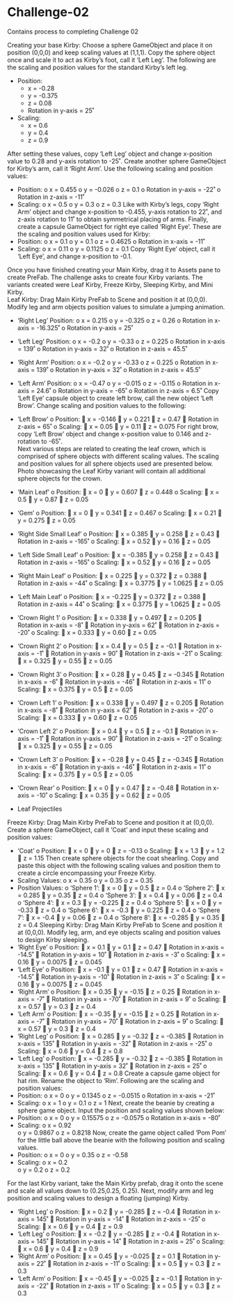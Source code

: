 # Challenge-02
Contains process to completing Challenge 02

Creating your base Kirby:
Choose a sphere GameObject and place it on position (0,0,0) and keep scaling values at (1,1,1).  Copy the sphere object once and scale it to act as Kirby’s foot, call it ‘Left Leg’.  The following are the scaling and position values for the standard Kirby’s left leg.
  *	Position:
    -	x = -0.28
    -	y = -0.375
    -	z = 0.08
    -	Rotation in y-axis = 25˚
  *	Scaling:
    -	x = 0.6
    -	y = 0.4
    -	z = 0.9
   

After setting these values, copy ‘Left Leg’ object and change x-position value to 0.28 and y-axis rotation to -25˚.  Create another sphere GameObject for Kirby’s arm, call it ‘Right Arm’.  Use the following scaling and position values:
  -	 Position:
   o	x = 0.455
   o	y = -0.026
   o	z = 0.1
   o	Rotation in y-axis = -22˚
   o	Rotation in z-axis = -11˚
  -	Scaling:
   o	x = 0.5
   o	y = 0.3
   o	z = 0.3
Like with Kirby’s legs, copy ‘Right Arm’ object and change x-position to -0.455, y-axis rotation to 22˚, and z-axis rotation to 11˚ to obtain symmetrical placing of arms.  Finally, create a capsule GameObject for right eye called ‘Right Eye’.  These are the scaling and position values used for Kirby:
-	Position:
o	x = 0.1
o	y = 0.1
o	z = 0.4625
o	Rotation in x-axis = -11˚
-	Scaling:
o	x = 0.11
o	y = 0.1125
o	z = 0.1
Copy ‘Right Eye’ object, call it ‘Left Eye’, and change x-position to -0.1.

Once you have finished creating your Main Kirby, drag it to Assets pane to create PreFab.  The challenge asks to create four Kirby variants.  The variants created were Leaf Kirby, Freeze Kirby, Sleeping Kirby, and Mini Kirby.  
Leaf Kirby:
Drag Main Kirby PreFab to Scene and position it at (0,0,0).  Modify leg and arm objects position values to simulate a jumping animation.  
-	‘Right Leg’ Position:
o	x = 0.215
o	y = -0.325
o	z = 0.26
o	Rotation in x-axis = -16.325˚
o	Rotation in y-axis = 25˚
-	‘Left Leg’ Position:
o	x = -0.2
o	y = -0.33
o	z = 0.225
o	Rotation in x-axis = 139˚
o	Rotation in y-axis = 32˚
o	Rotation in z-axis = 45.5˚
-	‘Right Arm’ Position:
o	x = -0.2
o	y = -0.33
o	z = 0.225
o	Rotation in x-axis = 139˚
o	Rotation in y-axis = 32˚
o	Rotation in z-axis = 45.5˚
-	‘Left Arm’ Position:
o	x = -0.47
o	y = -0.015
o	z = -0.115
o	Rotation in x-axis = 24.6˚
o	Rotation in y-axis = -65˚
o	Rotation in z-axis = 6.5˚
Copy ‘Left Eye’ capsule object to create left brow, call the new object ‘Left Brow’.  Change scaling and position values to the following:
-	‘Left Brow’ 
o	Position:
	x = -0.146
	y = 0.221
	z = 0.47
	Rotation in z-axis = 65˚
o	Scaling:
	x = 0.05
	y = 0.11
	z = 0.075
For right brow, copy ‘Left Brow’ object and change x-position value to 0.146 and z-rotation to -65˚.  
Next various steps are related to creating the leaf crown, which is comprised of sphere objects with different scaling values.  The scaling and position values for all sphere objects used are presented below.  Photo showcasing the Leaf Kirby variant will contain all additional sphere objects for the crown.  
-	‘Main Leaf’ 
o	Position:
	x = 0
	y = 0.607
	z = 0.448
o	Scaling:
	x = 0.5
	y = 0.87
	z = 0.05
-	‘Gem’ 
o	Position:
	x = 0
	y = 0.341
	z = 0.467
o	Scaling:
	x = 0.21
	y = 0.275
	z = 0.05
-	‘Right Side Small Leaf’ 
o	Position:
	x = 0.385
	y = 0.258
	z = 0.43
	Rotation in z-axis = -165˚
o	Scaling:
	x = 0.52
	y = 0.16
	z = 0.05
-	‘Left Side Small Leaf’ 
o	Position:
	x = -0.385
	y = 0.258
	z = 0.43
	Rotation in z-axis = -165˚
o	Scaling:
	x = 0.52
	y = 0.16
	z = 0.05
-	‘Right Main Leaf’ 
o	Position:
	x = 0.225
	y = 0.372
	z = 0.388
	Rotation in z-axis = -44˚
o	Scaling:
	x = 0.3775
	y = 1.0625
	z = 0.05
-	‘Left Main Leaf’ 
o	Position:
	x = -0.225
	y = 0.372
	z = 0.388
	Rotation in z-axis = 44˚
o	Scaling:
	x = 0.3775
	y = 1.0625
	z = 0.05


-	‘Crown Right 1’ 
o	Position:
	x = 0.338
	y = 0.497
	z = 0.205
	Rotation in x-axis = -8˚
	Rotation in y-axis = 62˚
	Rotation in z-axis = -20˚
o	Scaling:
	x = 0.333
	y = 0.60
	z = 0.05
-	‘Crown Right 2’ 
o	Position:
	x = 0.4
	y = 0.5
	z = -0.1
	Rotation in x-axis = -1˚
	Rotation in y-axis = 90˚
	Rotation in z-axis = -21˚
o	Scaling:
	x = 0.325
	y = 0.55
	z = 0.05
-	‘Crown Right 3’ 
o	Position:
	x = 0.28
	y = 0.45
	z = -0.345
	Rotation in x-axis = -6˚
	Rotation in y-axis = -46˚
	Rotation in z-axis = 11˚
o	Scaling:
	x = 0.375
	y = 0.5
	z = 0.05
-	‘Crown Left 1’ 
o	Position:
	x = 0.338
	y = 0.497
	z = 0.205
	Rotation in x-axis = -8˚
	Rotation in y-axis = 62˚
	Rotation in z-axis = -20˚
o	Scaling:
	x = 0.333
	y = 0.60
	z = 0.05
-	‘Crown Left 2’ 
o	Position:
	x = 0.4
	y = 0.5
	z = -0.1
	Rotation in x-axis = -1˚
	Rotation in y-axis = 90˚
	Rotation in z-axis = -21˚
o	Scaling:
	x = 0.325
	y = 0.55
	z = 0.05
-	‘Crown Left 3’ 
o	Position:
	x = -0.28
	y = 0.45
	z = -0.345
	Rotation in x-axis = -6˚
	Rotation in y-axis = -46˚
	Rotation in z-axis = 11˚
o	Scaling:
	x = 0.375
	y = 0.5
	z = 0.05
-	‘Crown Rear’ 
o	Position:
	x = 0
	y = 0.47
	z = -0.48
	Rotation in x-axis = -10˚
o	Scaling:
	x = 0.35
	y = 0.62
	z = 0.05
-	Leaf Projectiles

Freeze Kirby:
Drag Main Kirby PreFab to Scene and position it at (0,0,0).   Create a sphere GameObject, call it ‘Coat’ and input these scaling and position values:
-	‘Coat’
o	 Position:
	x = 0
	y = 0
	z = -0.13
o	Scaling:
	x = 1.3
	y = 1.2
	z = 1.15
Then create sphere objects for the coat shearling.  Copy and paste this object with the following scaling values and position them to create a circle encompassing your Freeze Kirby. 
-	Scaling Values:
o	x = 0.35
o	y = 0.35
o	z = 0.35
-	Position Values: 
o	‘Sphere 1’:
	x = 0
	y = 0.5
	z = 0.4
o	‘Sphere 2’:
	x = 0.285
	y = 0.35
	z = 0.4
o	‘Sphere 3’:
	x = 0.4
	y = 0.06
	z = 0.4
o	‘Sphere 4’:
	x = 0.3
	y = -0.225
	z = 0.4
o	‘Sphere 5’:
	x = 0
	y = -0.33
	z = 0.4
o	‘Sphere 6’:
	x = -0.3
	y = 0.225
	z = 0.4
o	‘Sphere 7’:
	x = -0.4
	y = 0.06
	z = 0.4
o	‘Sphere 8’:
	x = -0.285
	y = 0.35
	z = 0.4
Sleeping Kirby:
Drag Main Kirby PreFab to Scene and position it at (0,0,0).  Modify leg, arm, and eye objects scaling and position values to design Kirby sleeping.    
-	‘Right Eye’ 
o	Position:
	x = 0.1
	y = 0.1
	z = 0.47
	Rotation in x-axis = -14.5˚
	Rotation in y-axis = 10˚
	Rotation in z-axis = -3˚
o	Scaling:
	x = 0.16
	y = 0.0075
	z = 0.045
-	‘Left Eye’ 
o	Position:
	x = -0.1
	y = 0.1
	z = 0.47
	Rotation in x-axis = -14.5˚
	Rotation in y-axis = -10˚
	Rotation in z-axis = 3˚
o	Scaling:
	x = 0.16
	y = 0.0075
	z = 0.045
-	‘Right Arm’ 
o	Position:
	x = 0.35
	y = -0.15
	z = 0.25
	Rotation in x-axis = -7˚
	Rotation in y-axis = -70˚
	Rotation in z-axis = 9˚
o	Scaling:
	x = 0.57
	y = 0.3
	z = 0.4
-	‘Left Arm’ 
o	Position:
	x = -0.35
	y = -0.15
	z = 0.25
	Rotation in x-axis = -7˚
	Rotation in y-axis = 70˚
	Rotation in z-axis = 9˚
o	Scaling:
	x = 0.57
	y = 0.3
	z = 0.4
-	‘Right Leg’ 
o	Position:
	x = 0.285
	y = -0.32
	z = -0.385
	Rotation in x-axis = 135˚
	Rotation in y-axis = -32˚
	Rotation in z-axis = -25˚
o	Scaling:
	x = 0.6
	y = 0.4
	z = 0.8
-	‘Left Leg’ 
o	Position:
	x = -0.285
	y = -0.32
	z = -0.385
	Rotation in x-axis = 135˚
	Rotation in y-axis = 32˚
	Rotation in z-axis = 25˚
o	Scaling:
	x = 0.6
	y = 0.4
	z = 0.8
Create a capsule game object for hat rim.  Rename the object to ‘Rim’.  Following are the scaling and position values:
-	Position:
o	x = 0
o	y = 0.1345
o	z = -0.0515
o	Rotation in x-axis = -21˚
-	Scaling:
o	x = 1
o	y = 0.1
o	z = 1
Next, create the beanie by creating a sphere game object.  Input the position and scaling values shown below:
-	Position:
o	x = 0
o	y = 0.15575
o	z = -0.0575
o	Rotation in x-axis = -80˚
-	Scaling:
o	x = 0.92		
o	y = 0.9867
o	z = 0.8218
Now, create the game object called ‘Pom Pom’ for the little ball above the beanie with the following position and scaling values.  
-	Position:
o	x = 0
o	y = 0.35
o	z = -0.58
-	Scaling:
o	x = 0.2		
o	y = 0.2
o	z = 0.2

For the last Kirby variant, take the Main Kirby prefab, drag it onto the scene and scale all values down to (0.25,0.25, 0.25).  Next, modify arm and leg position and scaling values to design a floating (jumping) Kirby.
-	‘Right Leg’ 
o	Position:
	x = 0.2
	y = -0.285
	z = -0.4
	Rotation in x-axis = 145˚
	Rotation in y-axis = -14˚
	Rotation in z-axis = -25˚
o	Scaling:
	x = 0.6
	y = 0.4
	z = 0.9
-	‘Left Leg’ 
o	Position:
	x = -0.2
	y = -0.285
	z = -0.4
	Rotation in x-axis = 145˚
	Rotation in y-axis = 14˚
	Rotation in z-axis = 25˚
o	Scaling:
	x = 0.6
	y = 0.4
	z = 0.9
-	‘Right Arm’ 
o	Position:
	x = 0.45
	y = -0.025
	z = 0.1
	Rotation in y-axis = 22˚
	Rotation in z-axis = -11˚
o	Scaling:
	x = 0.5
	y = 0.3
	z = 0.3
-	‘Left Arm’ 
o	Position:
	x = -0.45
	y = -0.025
	z = -0.1
	Rotation in y-axis = -22˚
	Rotation in z-axis = 11˚
o	Scaling:
	x = 0.5
	y = 0.3
	z = 0.3

